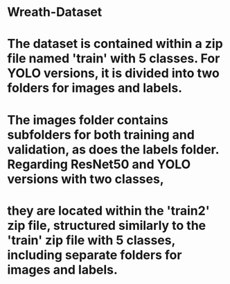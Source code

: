 # Wreath-Dataset

# The dataset is contained within a zip file named 'train' with 5 classes. For YOLO versions, it is divided into two folders for images and labels. 
# The images folder contains subfolders for both training and validation, as does the labels folder. Regarding ResNet50 and YOLO versions with two classes, 
# they are located within the 'train2' zip file, structured similarly to the 'train' zip file with 5 classes, including separate folders for images and labels.
